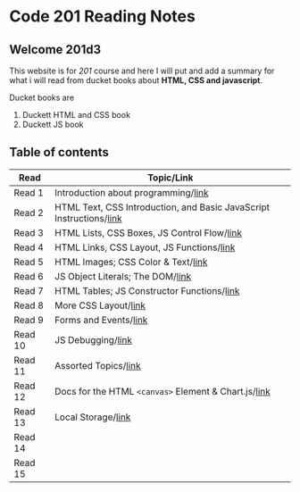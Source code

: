 # Code 201 Reading Notes

## Welcome 201d3

This website is for *201* course and here I will put and add a summary for what i will read from ducket books about **HTML, CSS and javascript**.

Ducket books are
1. Duckett HTML and CSS book
2. Duckett JS book 

## Table of contents

| Read    | Topic/Link|
|---|-----|
| Read 1  | Introduction about programming/[link](https://rowaidsayyed.github.io/reading-notes/class-01)     |
| Read 2  | HTML Text, CSS Introduction, and Basic JavaScript Instructions/[link](https://rowaidsayyed.github.io/reading-notes/class-02) | 
| Read 3  | HTML Lists, CSS Boxes, JS Control Flow/[link](https://rowaidsayyed.github.io/reading-notes/class-03) |
| Read 4  | HTML Links, CSS Layout, JS Functions/[link](https://rowaidsayyed.github.io/reading-notes/class-04) |
| Read 5  | HTML Images; CSS Color & Text/[link](https://rowaidsayyed.github.io/reading-notes/class-05)        |
| Read 6  | JS Object Literals; The DOM/[link](https://rowaidsayyed.github.io/reading-notes/class-06)          |
| Read 7  | HTML Tables; JS Constructor Functions/[link](https://rowaidsayyed.github.io/reading-notes/class-07)  |
| Read 8  | More CSS Layout/[link](https://rowaidsayyed.github.io/reading-notes/class-08)                      |
| Read 9  | Forms and Events/[link](https://rowaidsayyed.github.io/reading-notes/class-09)                     |
| Read 10 | JS Debugging/[link](https://rowaidsayyed.github.io/reading-notes/class-10)                         |
| Read 11 | Assorted Topics/[link](https://rowaidsayyed.github.io/reading-notes/class-11)                      |
| Read 12 | Docs for the HTML `<canvas>` Element & Chart.js/[link](https://rowaidsayyed.github.io/reading-notes/class-12)|
| Read 13 | Local Storage/[link](https://rowaidsayyed.github.io/reading-notes/class-13)                        |
| Read 14 |                                                                                                    |
| Read 15 |                                                                                                    |
